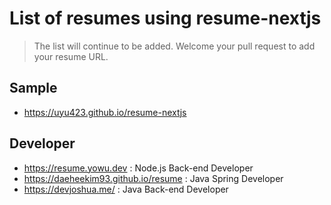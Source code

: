 # List of resumes using resume-nextjs

> The list will continue to be added.
> Welcome your pull request to add your resume URL.

## Sample

- https://uyu423.github.io/resume-nextjs

## Developer

- https://resume.yowu.dev : Node.js Back-end Developer
- https://daeheekim93.github.io/resume : Java Spring Developer
- https://devjoshua.me/ : Java Back-end Developer
